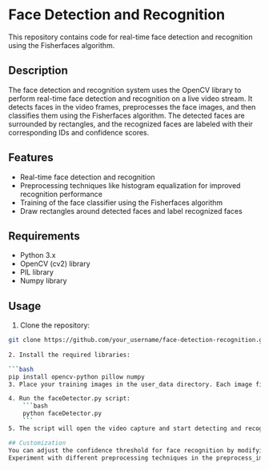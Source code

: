 # Face Detection and Recognition

This repository contains code for real-time face detection and recognition using the Fisherfaces algorithm.

## Description

The face detection and recognition system uses the OpenCV library to perform real-time face detection and recognition on a live video stream. It detects faces in the video frames, preprocesses the face images, and then classifies them using the Fisherfaces algorithm. The detected faces are surrounded by rectangles, and the recognized faces are labeled with their corresponding IDs and confidence scores.

## Features

- Real-time face detection and recognition
- Preprocessing techniques like histogram equalization for improved recognition performance
- Training of the face classifier using the Fisherfaces algorithm
- Draw rectangles around detected faces and label recognized faces

## Requirements

- Python 3.x
- OpenCV (cv2) library
- PIL library
- Numpy library

## Usage

1. Clone the repository:
``` bash
git clone https://github.com/your_username/face-detection-recognition.git
  
2. Install the required libraries:

```bash
pip install opencv-python pillow numpy
3. Place your training images in the user_data directory. Each image file should be named with the format "ID.XX.jpg", where ID is the label/ID of the person in the image.

4. Run the faceDetector.py script:
    ```bash
    python faceDetector.py
    ```
5. The script will open the video capture and start detecting and recognizing faces in real-time.

## Customization
You can adjust the confidence threshold for face recognition by modifying the confidence_threshold parameter in the detect() function.
Experiment with different preprocessing techniques in the preprocess_image() function to enhance the quality of input images.
